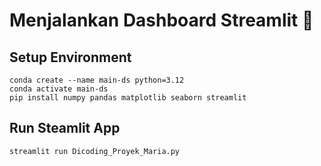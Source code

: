# Menjalankan Dashboard Streamlit 🎉
## Setup Environment
```
conda create --name main-ds python=3.12
conda activate main-ds
pip install numpy pandas matplotlib seaborn streamlit
```

## Run Steamlit App
```
streamlit run Dicoding_Proyek_Maria.py
```
